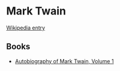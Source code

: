 # Mark Twain

[Wikipedia entry](https://en.wikipedia.org/wiki/Mark_Twain)

## Books

- [Autobiography of Mark Twain, Volume 1](Autobiography_of_Mark_Twain__Volume_1-_The_Complete_and_Authoritative_Edition.md)
